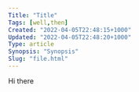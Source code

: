 ```yaml
--- 
Title: "Title" 
Tags: [well,then] 
Created: "2022-04-05T22:48:15+1000" 
Updated: "2022-04-05T22:48:20+1000" 
Type: article 
Synopsis: "Synopsis" 
Slug: "file.html" 
--- 
```

Hi there 
